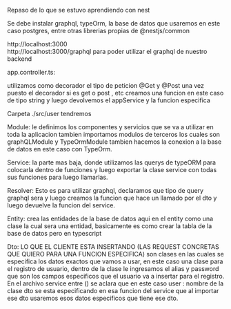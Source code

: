 Repaso de lo que se estuvo aprendiendo con nest

Se debe instalar graphql, typeOrm, la base de datos que usaremos en este caso postgres, entre otras librerias propias de @nestjs/common

http://localhost:3000 	
http://localhost:3000/graphql  para poder utilizar el graphql de nuestro backend

app.controller.ts: 

utilizamos como decorador el tipo de peticion @Get y @Post
una vez puesto el decorador si es get o post , etc 
creamos una funcion en este caso de tipo string 
y luego devolvemos el appService y la funcion especifica

Carpeta ./src/user tendremos

Module:
le definimos los componentes y servicios que se va a utilizar en toda la aplicacion
tambien importamos modulos de terceros los cuales son graphQLModule y TypeOrmModule
tambien hacemos la conexion a la base de datos en este caso con TypeOrm.

Service: 
la parte mas baja, donde utilizamos las querys de typeORM para colocarla dentro de funciones y luego exportar la clase service con todas sus funciones para luego llamarlas.


Resolver: 
Esto es para utilizar graphql, declaramos que tipo de query graphql sera y luego creamos la funcion que hace un llamado por el dto y luego devuelve la funcion del service.

Entity:
crea las entidades de la base de datos aqui en el entity como una clase la cual sera una entidad, basicamente es como crear la tabla de la base de datos pero en typescript


Dto:
LO QUE EL CLIENTE ESTA INSERTANDO (LAS REQUEST CONCRETAS QUE QUIERO PARA UNA FUNCION ESPECIFICA)
son clases en las cuales se especifica los datos exactos que vamos a usar, en este caso una clase para el registro de usuario, dentro de la clase le ingresamos el alias y password que son los campos especificos que el usuario va a insertar para el registro.
En el archivo service entre () se aclara que en este caso user : nombre de la clase dto se esta especificando en esa funcion del service que al importar ese dto usaremos esos datos especificos que tiene ese dto.
